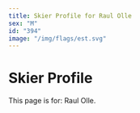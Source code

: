 ```yaml
---
title: Skier Profile for Raul Olle
sex: "M"
id: "394"
image: "/img/flags/est.svg" 
---
```


# Skier Profile

This page is for: Raul Olle.
    